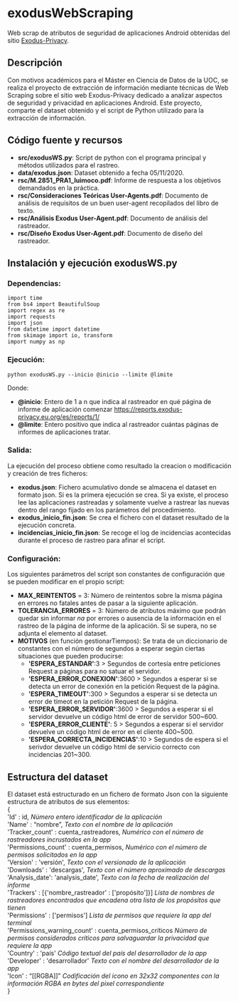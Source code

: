 # **exodusWebScraping**
Web scrap de atributos de seguridad de aplicaciones Android obtenidas del sitio <a href = "https://exodus-privacy.eu.org/en/">Exodus-Privacy</a>.

## Descripción
Con motivos académicos para el Máster en Ciencia de Datos de la UOC, se realiza el proyecto de extracción de información mediante técnicas de Web Scraping sobre el sitio web Exodus-Privacy dedicado a analizar aspectos de seguridad y privacidad en aplicaciones Android. Este proyecto, comparte el dataset obtenido y el script de Python utilizado para la extracción de información.

## Código fuente y recursos
* **src/exodusWS.py**: Script de python con el programa principal y métodos utilizados para el rastreo.
* **data/exodus.json**: Dataset obtenido a fecha 05/11/2020.
* **rsc/M.2851_PRA1_luimoco.pdf**: Informe de respuesta a los objetivos demandados en la práctica.
* **rsc/Consideraciones Teóricas User-Agents.pdf**: Documento de análisis de requisitos de un buen user-agent recopilados del libro de texto.
* **rsc/Análisis Exodus User-Agent.pdf**: Documento de análisis del rastreador.
* **rsc/Diseño Exodus User-Agent.pdf**: Documento de diseño del rastreador.

## Instalación y ejecución exodusWS.py
### Dependencias:
~~~
import time
from bs4 import BeautifulSoup
import regex as re
import requests
import json
from datetime import datetime
from skimage import io, transform
import numpy as np
~~~

### Ejecución:
~~~
python exodusWS.py --inicio @inicio --limite @limite
~~~
Donde:
* **@inicio**: Entero de 1 a n que indica al rastreador en qué página de informe de aplicación comenzar https://reports.exodus-privacy.eu.org/es/reports/1/
* **@limite**: Entero positivo que indica al rastreador cuántas páginas de informes de aplicaciones tratar.

### Salida:
La ejecución del proceso obtiene como resultado la creacion o modificación y creación de tres ficheros:
* **exodus.json**: Fichero acumulativo donde se almacena el dataset en formato json. Si es la primera ejecución se crea. Si ya existe, el proceso lee las aplicaciones rastreadas y solamente vuelve a rastrear las nuevas dentro del rango fijado en los parámetros del procedimiento.
* **exodus_inicio_fin.json**: Se crea el fichero con el dataset resultado de la ejecución concreta.
* **incidencias_inicio_fin.json**: Se recoge el log de incidencias acontecidas durante el proceso de rastreo para afinar el script.

### Configuración:
Los siguientes parámetros del script son constantes de configuración que se pueden modificar en el propio script:
* **MAX_REINTENTOS** = 3: Número de reintentos sobre la misma página en errores no fatales antes de pasar a la siguiente aplicación.
* **TOLERANCIA_ERRORES** = 3: Número de atributos máximo que podrán quedar sin informar *na* por errores o ausencia de la información en el rastreo de la página de informe de la aplicación. Si se supera, no se adjunta el elemento al dataset.
* **MOTIVOS** (en función gestionarTiempos): Se trata de un diccionario de constantes con el número de segundos a esperar según ciertas situaciones que pueden producirse:
    * **'ESPERA_ESTANDAR'**:3 > Segundos de cortesía entre peticiones Request a páginas para no satuar el servidor.
    * **'ESPERA_ERROR_CONEXION'**:3600 > Segundos a esperar si se detecta un error de conexión en la petición Request de la página.
    * **'ESPERA_TIMEOUT'**:300 > Segundos a esperar si se detecta un error de timeot en la petición Request de la página.
    * **'ESPERA_ERROR_SERVIDOR'**:3600 > Segundos a esperar si el servidor devuelve un código html de error de servidor 500~600.
    * **'ESPERA_ERROR_CLIENTE'**: 5 > Segundos a esperar si el servidor devuelve un código html de error en el cliente 400~500.
    * **'ESPERA_CORRECTA_INCIDENCIAS'**:10 > Segundos de espera si el serivdor devuelve un código html de servicio correcto con incidencias 201~300.
    
## Estructura del dataset
El dataset está estructurado en un fichero de formato Json con la siguiente estructura de atributos de sus elementos:  
{  
  'Id' : id, *Número entero identificador de la aplicación*  
  'Name' : “nombre”, *Texto con el nombre de la aplicación*  
  'Tracker_count' : cuenta_rastreadores, *Numérico con el número de rastreadores incrustados en la app*  
  'Permissions_count' : cuenta_permisos, *Numérico con el número de permisos solicitados en la app*  
  'Version' : 'versión', *Texto con el versionado de la aplicación*  
  'Downloads' : 'descargas', *Texto con el número aproximado de descargas*  
  'Analysis_date': 'analysis_date', *Texto con la fecha de realización del informe*  
  'Trackers' : [{'nombre_rastreador' : ['propósito']}] *Lista de nombres de rastreadores encontrados que encadena otra lista de los propósitos que tienen*  
  'Permissions' : ['permisos'] *Lista de permisos que requiere la app del terminal*  
  'Permissions_warning_count' : cuenta_permisos_críticos *Número de permisos considerados críticos para salvaguardar la privacidad que requiere la app*  
  'Country' : 'país' *Código textual del país del desarrollador de la app*  
  'Developer' : 'desarrollador' *Texto con el nombre del desarrollador de la app*  
  'Icon' : “[[RGBA]]” *Codificación del icono en 32x32 componentes con la información RGBA en bytes del pixel correspondiente*  
}
